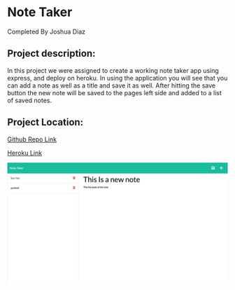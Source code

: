 # Note Taker 

Completed By Joshua Diaz

## Project description:

In this project we were assigned to create a working note taker app using express, and deploy on heroku. In using the application you will see that you can add a note as well as a title and save it as well. After hitting the save button the new note will be saved to the pages left side and added to a list of saved notes. 


## Project Location:
[Github Repo Link](https://github.com/Jdiaz240/Note_Taker_JD)


[Heroku Link](https://git.heroku.com/morning-castle-80058.git)

![Note Taker Pic](./assets/noteTaker.png)
